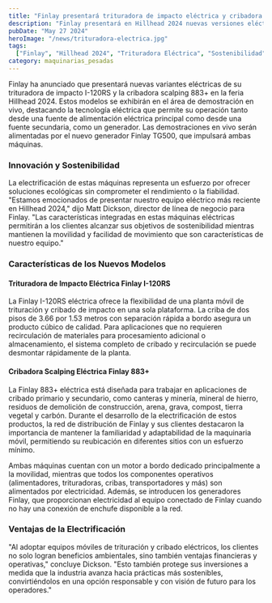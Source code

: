 ```yaml
---
title: "Finlay presentará trituradora de impacto eléctrica y cribadora Scalping en Hillhead 2024"
description: "Finlay presentará en Hillhead 2024 nuevas versiones eléctricas de su trituradora de impacto I-120RS y la cribadora scalping 883+"
pubDate: "May 27 2024"
heroImage: "/news/trituradora-electrica.jpg"
tags:
  ["Finlay", "Hillhead 2024", "Trituradora Eléctrica", "Sostenibilidad"]
category: maquinarias_pesadas
---
```

Finlay ha anunciado que presentará nuevas variantes eléctricas de su trituradora de impacto I-120RS y la cribadora scalping 883+ en la feria Hillhead 2024. Estos modelos se exhibirán en el área de demostración en vivo, destacando la tecnología eléctrica que permite su operación tanto desde una fuente de alimentación eléctrica principal como desde una fuente secundaria, como un generador. Las demostraciones en vivo serán alimentadas por el nuevo generador Finlay TG500, que impulsará ambas máquinas.
### Innovación y Sostenibilidad
La electrificación de estas máquinas representa un esfuerzo por ofrecer soluciones ecológicas sin comprometer el rendimiento o la fiabilidad. "Estamos emocionados de presentar nuestro equipo eléctrico más reciente en Hillhead 2024," dijo Matt Dickson, director de línea de negocio para Finlay. "Las características integradas en estas máquinas eléctricas permitirán a los clientes alcanzar sus objetivos de sostenibilidad mientras mantienen la movilidad y facilidad de movimiento que son características de nuestro equipo."

### Características de los Nuevos Modelos
#### Trituradora de Impacto Eléctrica Finlay I-120RS

La Finlay I-120RS eléctrica ofrece la flexibilidad de una planta móvil de trituración y cribado de impacto en una sola plataforma. La criba de dos pisos de 3.66 por 1.53 metros con separación rápida a bordo asegura un producto cúbico de calidad. Para aplicaciones que no requieren recirculación de materiales para procesamiento adicional o almacenamiento, el sistema completo de cribado y recirculación se puede desmontar rápidamente de la planta.

#### Cribadora Scalping Eléctrica Finlay 883+

La Finlay 883+ eléctrica está diseñada para trabajar en aplicaciones de cribado primario y secundario, como canteras y minería, mineral de hierro, residuos de demolición de construcción, arena, grava, compost, tierra vegetal y carbón. Durante el desarrollo de la electrificación de estos productos, la red de distribución de Finlay y sus clientes destacaron la importancia de mantener la familiaridad y adaptabilidad de la maquinaria móvil, permitiendo su reubicación en diferentes sitios con un esfuerzo mínimo.

Ambas máquinas cuentan con un motor a bordo dedicado principalmente a la movilidad, mientras que todos los componentes operativos (alimentadores, trituradoras, cribas, transportadores y más) son alimentados por electricidad. Además, se introducen los generadores Finlay, que proporcionan electricidad al equipo conectado de Finlay cuando no hay una conexión de enchufe disponible a la red.

### Ventajas de la Electrificación
"Al adoptar equipos móviles de trituración y cribado eléctricos, los clientes no solo logran beneficios ambientales, sino también ventajas financieras y operativas," concluye Dickson. "Esto también protege sus inversiones a medida que la industria avanza hacia prácticas más sostenibles, convirtiéndolos en una opción responsable y con visión de futuro para los operadores."




